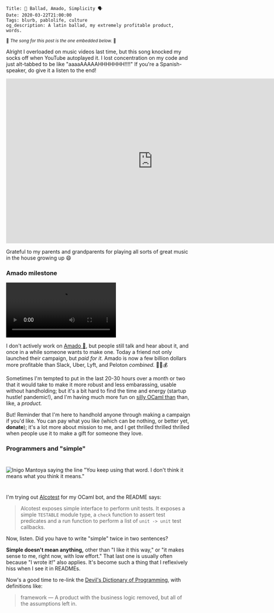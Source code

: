     Title: 💌 Ballad, Amado, Simplicity 🗣
    Date: 2020-03-22T21:00:00
    Tags: blurb, pablolife, culture
    og_description: A latin ballad, my extremely profitable product, words.

<small>🎵 <em>The song for this post is the one embedded below.</em> 🎵</small>

Alright I overloaded on music videos last time, but this song knocked my socks
off when YouTube autoplayed it. I lost concentration on my code and just
alt-tabbed to be like "aaaaAAAAAHHHHHHH!!!!" If you're a Spanish-speaker, do
give it a listen to the end!

<iframe width="800" height="450" src="https://www.youtube-nocookie.com/embed/F1Y18jJFe70" frameborder="0" allow="accelerometer; autoplay; encrypted-media; gyroscope; picture-in-picture" allowfullscreen></iframe>

Grateful to my parents and grandparents for playing all sorts of great music
in the house growing up 😄

### Amado milestone
<video autoplay loop><source src="/img/2020/3/make_it_rain.mp4" type="video/mp4"></video>

I don't actively work on [Amado 💌][1], but people still talk and hear about it,
and once in a while someone wants to make one. Today a friend not only launched
their campaign, but _paid for it._ Amado is now a few billion dollars more
profitable than Slack, Uber, Lyft, and Peloton _combined._ 💸🤑💰

Sometimes I'm tempted to put in the last 20-30 hours over a month or two that it
would take to make it more robust and less embarassing, usable without
handholding; but it's a bit hard to find the time and energy (startup hustle!
pandemic!), and I'm having much more fun on [silly OCaml than][2] than, like, a
_product._

But! Reminder that I'm here to handhold anyone through making a campaign if
you'd like. You can pay what you like (which can be nothing, or better yet,
**donate**); it's a lot more about mission to me, and I get thrilled thrilled
thrilled when people use it to make a gift for someone they love.

### Programmers and "simple"

<div class="caption-img-block" style="margin: 25px auto">
<img src="/img/2020/3/inigo.jpg" alt="Inigo Mantoya saying the line &quot;You keep using that word. I don't think it means what you think it means.&quot;" style="margin: 15px auto;" />
</div>

I'm trying out [Alcotest][3] for my OCaml bot, and the README says:

> Alcotest exposes simple interface to perform unit tests. It exposes a simple
> `TESTABLE` module type, a `check` function to assert test predicates and a run
> function to perform a list of `unit -> unit` test callbacks.

Now, listen. Did you have to write "simple" twice in two sentences?

**Simple doesn't mean anything,** other than "I like it this way," or "it makes
sense to me, right now, with low effort." That last one is usually often because
"I wrote it!" also applies. It's become such a thing that I reflexively hiss
when I see it in READMEs.

Now's a good time to re-link the [Devil's Dictionary of Programming][4], with
definitions like:

> framework — A product with the business logic removed, but all of the
> assumptions left in.

   [1]: https://amado.app
   [2]: https://hg.sr.ht/~srpablo/panacea
   [3]: https://github.com/mirage/alcotest
   [4]: https://programmingisterrible.com/post/65781074112/devils-dictionary-of-programming
